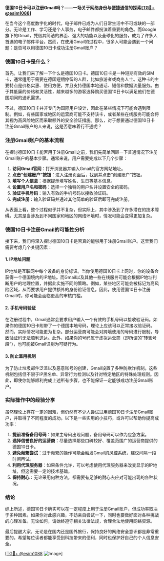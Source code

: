 **德国10日卡可以注册Gmail吗？——一场关于网络身份与便捷通信的探索[[TG💪+ @esim1088](https://t.me/s/esim1088)]**

在当今这个高度数字化的时代，电子邮件已成为人们日常生活中不可或缺的一部分。无论是工作、学习还是个人事务，电子邮件都扮演着重要的角色。而Google旗下的Gmail，凭借其简洁的界面、强大的功能以及全球化的服务，成为了许多人首选的电子邮件平台。然而，在使用Gmail的过程中，很多人可能会遇到一个问题：是否可以用德国10日卡成功注册Gmail账户？

### 德国10日卡是什么？

首先，让我们来了解一下什么是德国10日卡。德国10日卡是一种短期有效的SIM卡，通常适用于需要在德国短期停留的人群，比如旅游者或商务人士。这种卡的主要特点是价格实惠、使用方便，并且支持德国本地通话、短信和数据流量服务。由于其低廉的价格和灵活性，越来越多的游客选择购买德国10日卡以满足他们在德国期间的通讯需求。

不过，德国10日卡并非专门为国际用户设计，因此在某些情况下可能会遇到限制。例如，有些国家或地区的运营商可能不支持该卡，或者某些在线服务可能会将其视为高风险地区而采取额外的安全验证措施。那么，对于想要通过德国10日卡注册Gmail账户的人来说，这是否意味着行不通呢？

### 注册Gmail账户的基本流程

在探讨德国10日卡能否用于注册Gmail之前，我们先简单回顾一下普通情况下注册Gmail账户的基本步骤。通常来说，用户需要完成以下几个步骤：

1. **访问Gmail官网**：打开浏览器并输入Gmail的官方网站地址。
2. **点击“创建账户”按钮**：进入注册页面后，找到并点击“创建账户”按钮。
3. **填写个人信息**：根据提示填写姓名、生日等基本信息。
4. **设置用户名和密码**：选择一个独特的用户名并设置安全的密码。
5. **验证手机号码**：输入有效的手机号码以接收验证码。
6. **完成注册**：输入验证码并通过其他简单的验证后即可完成注册。

从表面上看，整个过程似乎并不复杂，但实际上，其中涉及到了许多潜在的技术障碍。尤其是当涉及到不同国家和地区的网络环境时，情况可能会变得更加复杂。

### 德国10日卡注册Gmail的可能性分析

接下来，我们将深入探讨德国10日卡是否真的能够用于注册Gmail账户。这里我们需要考虑几个关键因素：

#### 1. IP地址问题
IP地址是互联网中每个设备的身份标识。当你使用德国10日卡上网时，你的设备会获得一个德国境内的IP地址。而Gmail以及其他一些在线服务可能会根据IP地址判断用户的地理位置，并据此实施不同的策略。例如，某些地区可能会被标记为高风险区域，从而要求用户提供额外的身份验证信息。因此，使用德国10日卡注册Gmail时，你可能会面临更高的审核门槛。

#### 2. 手机号码验证
在注册过程中，Gmail通常会要求用户输入一个有效的手机号码以接收验证码。如果你的德国10日卡附带了一个德国本地号码，理论上应该可以正常接收验证码。然而，实际情况可能更为复杂。部分运营商可能会对跨境使用的号码进行限制，导致验证码无法顺利送达。此外，如果你的号码属于虚拟运营商（即所谓的“转售号段”），也可能被Gmail识别为可疑行为。

#### 3. 防止滥用机制
为了防止垃圾邮件泛滥以及恶意账号的创建，Gmail设置了多种防欺诈机制。这些机制包括但不限于IP黑名单、异常行为检测以及针对特定地区的特殊处理规则。因此，即使你能够顺利完成上述所有步骤，也不能保证一定能够成功注册Gmail账户。

### 实际操作中的经验分享

虽然理论上存在一定的困难，但仍然有不少人尝试过用德国10日卡注册Gmail账户，并取得了不同程度的成功。以下是一些实用的小技巧，或许可以帮助你提高成功率：

1. **提前准备备用号码**：如果主号码出现问题，备用号码可以作为应急方案。
2. **选择信誉良好的运营商**：尽量选择那些口碑较好、覆盖范围广的运营商提供的德国10日卡。
3. **避免频繁尝试**：过于频繁的操作可能会触发Gmail的风控系统，建议间隔一段时间再试。
4. **利用代理服务器**：如果条件允许，可以考虑使用代理服务器来改变显示的IP地址，但这需要一定的技术基础。
5. **保持耐心**：无论采用何种方法，都需要有足够的耐心去应对可能出现的各种状况。

### 结论

综上所述，德国10日卡确实可以在一定程度上用于注册Gmail账户，但成功率取决于多种因素。如果你对此感兴趣，不妨亲自尝试一下，同时也要做好面对各种挑战的心理准备。无论如何，请始终遵守相关法律法规，合理合法地使用网络资源。

最后提醒大家，无论是在国内还是国外旅行，保持良好的网络安全意识都是非常重要的。希望每位读者都能享受到科技带来的便利，同时也保护好自己的个人信息安全。

[[TG💪+ @esim1088](https://t.me/s/esim1088) ![Image](https://i.postimg.cc/4NQfJmqS/Snipaste-2025-05-13-00-14-12.png)]